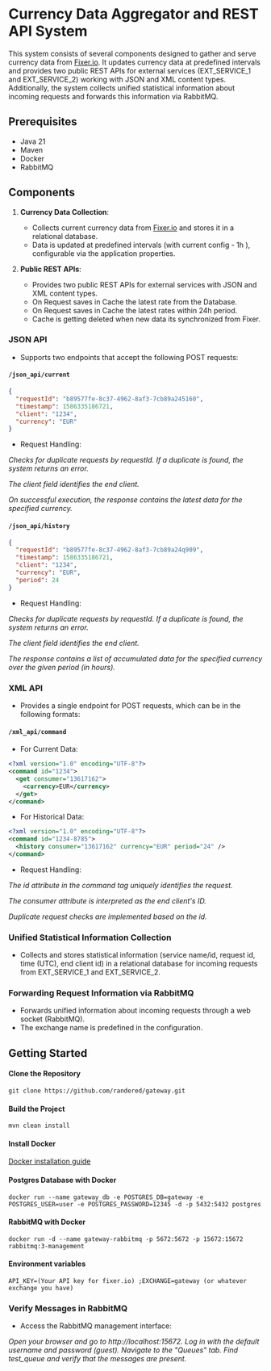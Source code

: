 # Currency Data Aggregator and REST API System

This system consists of several components designed to gather and serve currency 
data from [Fixer.io](https://fixer.io/). 
It updates currency data at predefined intervals
and provides two public REST APIs for external services (EXT_SERVICE_1 and EXT_SERVICE_2)
working with JSON and XML content types.
Additionally, the system collects unified statistical
information about incoming requests and forwards this information via RabbitMQ.


## Prerequisites
- Java 21
- Maven
- Docker
- RabbitMQ

## Components

1. **Currency Data Collection**:
    - Collects current currency data from [Fixer.io](https://fixer.io/) and stores it in a relational database.
    - Data is updated at predefined intervals (with current config - 1h ), configurable via the application properties.

2. **Public REST APIs**:
    - Provides two public REST APIs for external services with JSON and XML content types.
    - On Request saves in Cache the latest rate from the Database.
    - On Request saves in Cache the latest rates within 24h period.
    - Cache is getting deleted when new data its synchronized from Fixer.

### JSON API

- Supports two endpoints that accept the following POST requests:

#### `/json_api/current`

```json
{
  "requestId": "b89577fe-8c37-4962-8af3-7cb89a245160",
  "timestamp": 1586335186721,
  "client": "1234",
  "currency": "EUR"
}
```
- Request Handling:

*Checks for duplicate requests by requestId. If a duplicate is found, the system returns an error.*

*The client field identifies the end client.*

*On successful execution, the response contains the latest data for the specified currency.*

#### `/json_api/history`
```json
{
  "requestId": "b89577fe-8c37-4962-8af3-7cb89a24q909",
  "timestamp": 1586335186721,
  "client": "1234",
  "currency": "EUR",
  "period": 24
}
```
- Request Handling:

*Checks for duplicate requests by requestId. If a duplicate is found, the system returns an error.*

*The client field identifies the end client.*

*The response contains a list of accumulated data for the specified currency over the given period (in hours).*

### XML API
- Provides a single endpoint for POST requests, which can be in the following formats:

#### `/xml_api/command` 
- For Current Data:

```xml
<?xml version="1.0" encoding="UTF-8"?>
<command id="1234">
  <get consumer="13617162">
    <currency>EUR</currency>
  </get>
</command>
```

- For Historical Data:

```xml
<?xml version="1.0" encoding="UTF-8"?>
<command id="1234-8785">
  <history consumer="13617162" currency="EUR" period="24" />
</command>
```

- Request Handling:

*The id attribute in the command tag uniquely identifies the request.*

*The consumer attribute is interpreted as the end client's ID.*

*Duplicate request checks are implemented based on the id.*

### Unified Statistical Information Collection

- Collects and stores statistical information (service name/id, request id, time (UTC), end client id)
in a relational database for incoming requests from EXT_SERVICE_1 and EXT_SERVICE_2.

### Forwarding Request Information via RabbitMQ

- Forwards unified information about incoming requests through a web socket (RabbitMQ).
- The exchange name is predefined in the configuration.

## Getting Started

#### Clone the Repository
```shell
git clone https://github.com/randered/gateway.git
```

#### Build the Project
```shell
mvn clean install
```

#### Install Docker
[Docker installation guide](https://docs.docker.com/engine/install/)

#### Postgres Database with Docker
```shell
docker run --name gateway_db -e POSTGRES_DB=gateway -e POSTGRES_USER=user -e POSTGRES_PASSWORD=12345 -d -p 5432:5432 postgres
```

#### RabbitMQ with Docker 
```shell
docker run -d --name gateway-rabbitmq -p 5672:5672 -p 15672:15672 rabbitmq:3-management
```

#### Environment variables
```
API_KEY=(Your API key for fixer.io) ;EXCHANGE=gateway (or whatever exchange you have)
```

### Verify Messages in RabbitMQ
- Access the RabbitMQ management interface:

*Open your browser and go to http://localhost:15672.*
*Log in with the default username and password (guest).*
*Navigate to the "Queues" tab.*
*Find test_queue and verify that the messages are present.*
